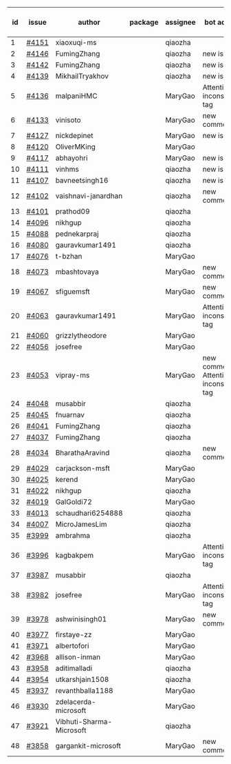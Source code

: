 | id | issue | author | package | assignee | bot advice | created date of issue | target release date | date from target |
| ------ | ------ | ------ | ------ | ------ | ------ | ------ | ------ | :-----: |
| 1 | [#4151](https://github.com/Azure/sdk-release-request/issues/4151) | xiaoxuqi-ms |  | qiaozha |  | 05-09 | 05-26 |  |
| 2 | [#4146](https://github.com/Azure/sdk-release-request/issues/4146) | FumingZhang |  | qiaozha | new issue. | 05-08 | 05-26 |  |
| 3 | [#4142](https://github.com/Azure/sdk-release-request/issues/4142) | FumingZhang |  | qiaozha | new issue. | 05-08 | 05-26 |  |
| 4 | [#4139](https://github.com/Azure/sdk-release-request/issues/4139) | MikhailTryakhov |  | qiaozha | new issue. | 05-07 | 05-26 |  |
| 5 | [#4136](https://github.com/Azure/sdk-release-request/issues/4136) | malpaniHMC |  | MaryGao | Attention to inconsistent tag | 05-05 | 05-26 |  |
| 6 | [#4133](https://github.com/Azure/sdk-release-request/issues/4133) | vinisoto |  | MaryGao | new comment. | 05-05 | 05-26 |  |
| 7 | [#4127](https://github.com/Azure/sdk-release-request/issues/4127) | nickdepinet |  | MaryGao | new issue. | 05-04 | 05-26 |  |
| 8 | [#4120](https://github.com/Azure/sdk-release-request/issues/4120) | OliverMKing |  | MaryGao |  | 05-01 | 05-26 |  |
| 9 | [#4117](https://github.com/Azure/sdk-release-request/issues/4117) | abhayohri |  | MaryGao | new issue. | 05-01 | 05-26 |  |
| 10 | [#4111](https://github.com/Azure/sdk-release-request/issues/4111) | vinhms |  | qiaozha | new issue. | 04-28 | 05-26 |  |
| 11 | [#4107](https://github.com/Azure/sdk-release-request/issues/4107) | bavneetsingh16 |  | qiaozha | new issue. | 04-28 | 05-26 |  |
| 12 | [#4102](https://github.com/Azure/sdk-release-request/issues/4102) | vaishnavi-janardhan |  | qiaozha | new comment. | 04-27 | 05-26 |  |
| 13 | [#4101](https://github.com/Azure/sdk-release-request/issues/4101) | prathod09 |  | qiaozha |  | 04-26 | 05-26 |  |
| 14 | [#4096](https://github.com/Azure/sdk-release-request/issues/4096) | nikhgup |  | qiaozha |  | 04-26 | 05-26 |  |
| 15 | [#4088](https://github.com/Azure/sdk-release-request/issues/4088) | pednekarpraj |  | qiaozha |  | 04-25 | 05-26 |  |
| 16 | [#4080](https://github.com/Azure/sdk-release-request/issues/4080) | gauravkumar1491 |  | qiaozha |  | 04-24 | 05-26 |  |
| 17 | [#4076](https://github.com/Azure/sdk-release-request/issues/4076) | t-bzhan |  | MaryGao |  | 04-23 | 05-26 |  |
| 18 | [#4073](https://github.com/Azure/sdk-release-request/issues/4073) | mbashtovaya |  | MaryGao | new comment. | 04-21 | 05-26 |  |
| 19 | [#4067](https://github.com/Azure/sdk-release-request/issues/4067) | sfiguemsft |  | MaryGao | new comment. | 04-20 | 05-26 |  |
| 20 | [#4063](https://github.com/Azure/sdk-release-request/issues/4063) | gauravkumar1491 |  | MaryGao | Attention to inconsistent tag | 04-18 | 05-26 |  |
| 21 | [#4060](https://github.com/Azure/sdk-release-request/issues/4060) | grizzlytheodore |  | MaryGao |  | 04-18 | 05-26 |  |
| 22 | [#4056](https://github.com/Azure/sdk-release-request/issues/4056) | josefree |  | MaryGao |  | 04-18 | 05-26 |  |
| 23 | [#4053](https://github.com/Azure/sdk-release-request/issues/4053) | vipray-ms |  | MaryGao | new comment. Attention to inconsistent tag | 04-17 | 05-26 |  |
| 24 | [#4048](https://github.com/Azure/sdk-release-request/issues/4048) | musabbir |  | qiaozha |  | 04-14 | 04-28 |  |
| 25 | [#4045](https://github.com/Azure/sdk-release-request/issues/4045) | fnuarnav |  | qiaozha |  | 04-13 | 04-28 |  |
| 26 | [#4041](https://github.com/Azure/sdk-release-request/issues/4041) | FumingZhang |  | qiaozha |  | 04-13 | 04-28 |  |
| 27 | [#4037](https://github.com/Azure/sdk-release-request/issues/4037) | FumingZhang |  | qiaozha |  | 04-13 | 04-28 |  |
| 28 | [#4034](https://github.com/Azure/sdk-release-request/issues/4034) | BharathaAravind |  | qiaozha | new comment. | 04-12 | 04-28 |  |
| 29 | [#4029](https://github.com/Azure/sdk-release-request/issues/4029) | carjackson-msft |  | MaryGao |  | 04-11 | 04-28 |  |
| 30 | [#4025](https://github.com/Azure/sdk-release-request/issues/4025) | kerend |  | MaryGao |  | 04-10 | 04-28 |  |
| 31 | [#4022](https://github.com/Azure/sdk-release-request/issues/4022) | nikhgup |  | qiaozha |  | 04-06 | 04-28 |  |
| 32 | [#4019](https://github.com/Azure/sdk-release-request/issues/4019) | GalGoldi72 |  | MaryGao |  | 04-04 | 04-28 |  |
| 33 | [#4013](https://github.com/Azure/sdk-release-request/issues/4013) | schaudhari6254888 |  | qiaozha |  | 04-04 | 04-28 |  |
| 34 | [#4007](https://github.com/Azure/sdk-release-request/issues/4007) | MicroJamesLim |  | qiaozha |  | 03-31 | 04-28 |  |
| 35 | [#3999](https://github.com/Azure/sdk-release-request/issues/3999) | ambrahma |  | qiaozha |  | 03-27 | 04-28 |  |
| 36 | [#3996](https://github.com/Azure/sdk-release-request/issues/3996) | kagbakpem |  | MaryGao | Attention to inconsistent tag | 03-26 | 04-28 |  |
| 37 | [#3987](https://github.com/Azure/sdk-release-request/issues/3987) | musabbir |  | qiaozha |  | 03-23 | 04-28 |  |
| 38 | [#3982](https://github.com/Azure/sdk-release-request/issues/3982) | josefree |  | MaryGao | Attention to inconsistent tag | 03-23 | 04-28 |  |
| 39 | [#3978](https://github.com/Azure/sdk-release-request/issues/3978) | ashwinisingh01 |  | MaryGao | new comment. | 03-23 | 04-28 |  |
| 40 | [#3977](https://github.com/Azure/sdk-release-request/issues/3977) | firstaye-zz |  | MaryGao |  | 03-22 | 04-28 |  |
| 41 | [#3971](https://github.com/Azure/sdk-release-request/issues/3971) | albertofori |  | MaryGao |  | 03-22 | 04-28 |  |
| 42 | [#3968](https://github.com/Azure/sdk-release-request/issues/3968) | allison-inman |  | MaryGao |  | 03-22 | 04-28 |  |
| 43 | [#3958](https://github.com/Azure/sdk-release-request/issues/3958) | aditimalladi |  | qiaozha |  | 03-21 | 04-28 |  |
| 44 | [#3954](https://github.com/Azure/sdk-release-request/issues/3954) | utkarshjain1508 |  | qiaozha |  | 03-21 | 04-28 |  |
| 45 | [#3937](https://github.com/Azure/sdk-release-request/issues/3937) | revanthballa1188 |  | MaryGao |  | 03-16 | 04-28 |  |
| 46 | [#3930](https://github.com/Azure/sdk-release-request/issues/3930) | zdelacerda-microsoft |  | MaryGao |  | 03-15 | 04-28 |  |
| 47 | [#3921](https://github.com/Azure/sdk-release-request/issues/3921) | Vibhuti-Sharma-Microsoft |  | qiaozha |  | 03-10 | 05-04 |  |
| 48 | [#3858](https://github.com/Azure/sdk-release-request/issues/3858) | gargankit-microsoft |  | MaryGao | new comment. | 03-02 | 03-24 |  |
